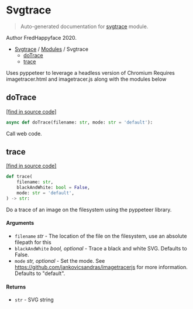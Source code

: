 # Svgtrace

> Auto-generated documentation for [svgtrace](../../../svgtrace/__init__.py) module.

Author FredHappyface 2020.

- [Svgtrace](../README.md#svgtrace-index) / [Modules](../MODULES.md#svgtrace-modules) / Svgtrace
    - [doTrace](#dotrace)
    - [trace](#trace)

Uses pyppeteer to leverage a headless version of Chromium
Requires imagetracer.html and imagetracer.js along with the modules below

## doTrace

[[find in source code]](../../../svgtrace/__init__.py#L16)

```python
async def doTrace(filename: str, mode: str = 'default'):
```

Call web code.

## trace

[[find in source code]](../../../svgtrace/__init__.py#L40)

```python
def trace(
    filename: str,
    blackAndWhite: bool = False,
    mode: str = 'default',
) -> str:
```

Do a trace of an image on the filesystem using the pyppeteer library.

#### Arguments

- `filename` *str* - The location of the file on the filesystem, use an
absolute filepath for this
- `blackAndWhite` *bool, optional* - Trace a black and white SVG. Defaults to False.
- `mode` *str, optional* - Set the mode. See https://github.com/jankovicsandras/imagetracerjs
for more information. Defaults to "default".

#### Returns

- `str` - SVG string
